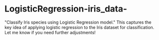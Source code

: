 # LogisticRegression-iris_data-
"Classify Iris species using Logistic Regression model."  This captures the key idea of applying logistic regression to the Iris dataset for classification. Let me know if you need further adjustments!
